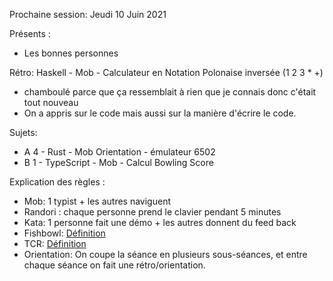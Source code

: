 Prochaine session: Jeudi 10 Juin 2021

Présents :
- Les bonnes personnes


Rétro: Haskell - Mob - Calculateur en Notation Polonaise inversée (1 2 3 * +)
* chamboulé parce que ça ressemblait à rien que je connais donc c'était tout nouveau
* On a appris sur le code mais aussi sur la manière d'écrire le code.


Sujets:
* A 4 - Rust - Mob Orientation - émulateur 6502
* B 1 - TypeScript - Mob - Calcul Bowling Score


Explication des règles :
* Mob: 1 typist + les autres naviguent
* Randori : chaque personne prend le clavier pendant 5 minutes
* Kata: 1 personne fait une démo + les autres donnent du feed back
* Fishbowl: [Définition](https://en.wikipedia.org/wiki/Fishbowl_(conversation))
* TCR: [Définition](https://medium.com/@kentbeck_7670/test-commit-revert-870bbd756864)
* Orientation: On coupe la séance en plusieurs sous-séances, et entre chaque
  séance on fait une rétro/orientation.
